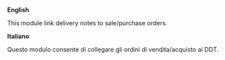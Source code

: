 **English**

This module link delivery notes to sale/purchase orders.

**Italiano**

Questo modulo consente di collegare gli ordini di vendita/acquisto ai
DDT.
